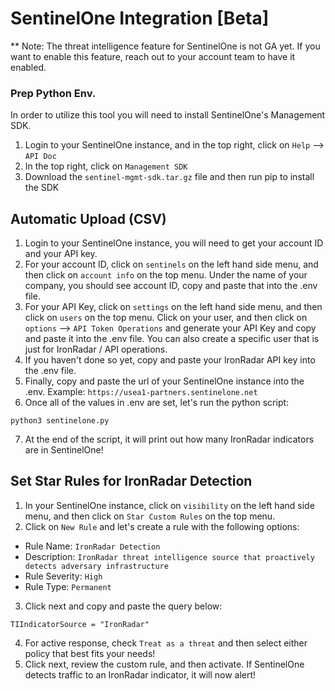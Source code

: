 # SentinelOne Integration [Beta]

** Note: The threat intelligence feature for SentinelOne is not GA yet. If you want to enable this feature, reach out to your account team to have it enabled.

### Prep Python Env.

In order to utilize this tool you will need to install SentinelOne's Management SDK.

1. Login to your SentinelOne instance, and in the top right, click on `Help` --> `API Doc`
2. In the top right, click on `Management SDK`
3. Download the `sentinel-mgmt-sdk.tar.gz` file and then run pip to install the SDK

## Automatic Upload (CSV)

1. Login to your SentinelOne instance, you will need to get your account ID and your API key.
2. For your account ID, click on `sentinels` on the left hand side menu, and then click on `account info` on the top menu. Under the name of your company, you should see account ID, copy and paste that into the .env file.
3. For your API Key, click on `settings` on the left hand side menu, and then click on `users` on the top menu. Click on your user, and then click on `options` --> `API Token Operations` and generate your API Key and copy and paste it into the .env file. You can also create a specific user that is just for IronRadar / API operations.
4. If you haven't done so yet, copy and paste your IronRadar API key into the .env file.
5. Finally, copy and paste the url of your SentinelOne instance into the .env. Example: `https://usea1-partners.sentinelone.net`
6. Once all of the values in .env are set, let's run the python script:
```
python3 sentinelone.py
```
7. At the end of the script, it will print out how many IronRadar indicators are in SentinelOne!


## Set Star Rules for IronRadar Detection

1. In your SentinelOne instance, click on `visibility` on the left hand side menu, and then click on `Star Custom Rules` on the top menu.
2. Click on `New Rule` and let's create a rule with the following options:
- Rule Name: `IronRadar Detection`
- Description: `IronRadar threat intelligence source that proactively detects adversary infrastructure`
- Rule Severity: `High`
- Rule Type: `Permanent`
3. Click next and copy and paste the query below:
```
TIIndicatorSource = "IronRadar"
```
4. For active response, check `Treat as a threat` and then select either policy that best fits your needs!
5. Click next, review the custom rule, and then activate. If SentinelOne detects traffic to an IronRadar indicator, it will now alert!

